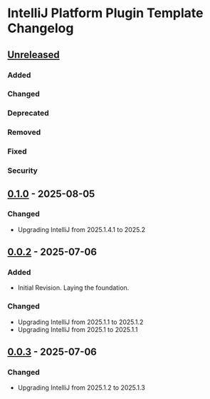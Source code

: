 <!-- Keep a Changelog guide -> https://keepachangelog.com -->

# IntelliJ Platform Plugin Template Changelog

## [Unreleased]

### Added

### Changed

### Deprecated

### Removed

### Fixed

### Security

## [0.1.0] - 2025-08-05

### Changed

- Upgrading IntelliJ from 2025.1.4.1 to 2025.2

## [0.0.2] - 2025-07-06

### Added

- Initial Revision. Laying the foundation.

### Changed

- Upgrading IntelliJ from 2025.1.1 to 2025.1.2
- Upgrading IntelliJ from 2025.1 to 2025.1.1

## [0.0.3] - 2025-07-06

### Changed

- Upgrading IntelliJ from 2025.1.2 to 2025.1.3

[Unreleased]: https://github.com/ChrisCarini/rust-analyzer-lsp-intellij-plugin/compare/v0.1.0...HEAD
[0.1.0]: https://github.com/ChrisCarini/rust-analyzer-lsp-intellij-plugin/compare/v0.0.2...v0.1.0
[0.0.3]: https://github.com/ChrisCarini/rust-analyzer-lsp-intellij-plugin/commits/v0.0.3
[0.0.2]: https://github.com/ChrisCarini/rust-analyzer-lsp-intellij-plugin/compare/v0.0.3...v0.0.2
